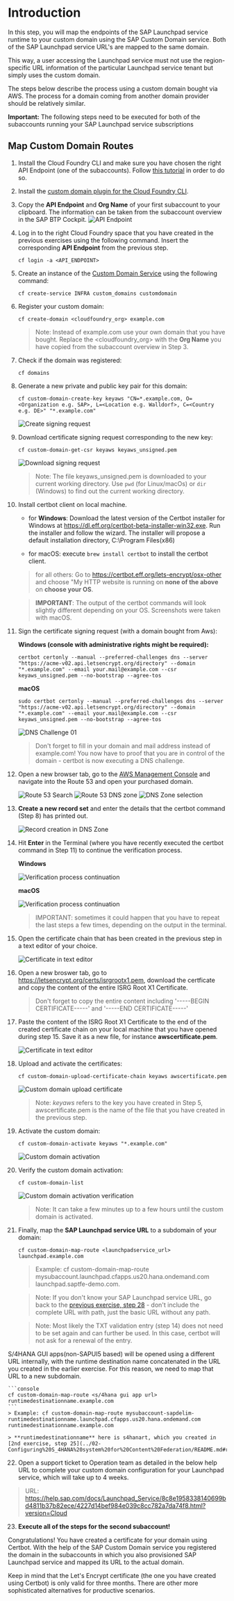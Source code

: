 # Introduction

In this step, you will map the endpoints of the SAP Launchpad service runtime to your custom domain using the SAP Custom Domain service. Both of the SAP Launchpad service URL's are mapped to the same domain. 

This way, a user accessing the Launchpad service must not use the region-specific URL information of the particular Launchpad service tenant but simply uses the custom domain. 

The steps below describe the process using a custom domain bought via AWS. The process for a domain coming from another domain provider should be relatively similar. 

**Important:** The following steps need to be executed for both of the subaccounts running your SAP Launchpad service subscriptions 

## Map Custom Domain Routes

1. Install the Cloud Foundry CLI and make sure you have chosen the right API Endpoint (one of the subaccounts). Follow [this tutorial](https://developers.sap.com/tutorials/cp-cf-download-cli.html) in order to do so. 

2. Install the [custom domain plugin for the Cloud Foundry CLI](https://help.sap.com/viewer/65de2977205c403bbc107264b8eccf4b/Cloud/en-US/9f98dd0fcf9447019f233403f4ca60c1.html). 

3. Copy the **API Endpoint** and **Org Name** of your first subaccount to your clipboard. The information can be taken from the subaccount overview in the SAP BTP Cockpit. 
    ![API Endpoint](./images/00.png)

4. Log in to the right Cloud Foundry space that you have created in the previous exercises using the following command. Insert the corresponding **API Endpoint** from the previous step. 

    ```
    cf login -a <API_ENDPOINT>
    ```

5. Create an instance of the [Custom Domain Service](https://help.sap.com/viewer/product/CUSTOM_DOMAINS/Cloud/en-US) using the following command:

    ```
    cf create-service INFRA custom_domains customdomain
    ```

6. Register your custom domain: 

    ```console
    cf create-domain <cloudfoundry_org> example.com
    ```
    > Note: Instead of example.com use your own domain that you have bought. Replace the <cloudfoundry_org> with the **Org Name** you have copied from the subaccount overview in Step 3. 

7. Check if the domain was registered: 
    ```console
    cf domains
    ```

8. Generate a new private and public key pair for this domain: 
   
    ```console
    cf custom-domain-create-key keyaws "CN=*.example.com, O=<Organization e.g. SAP>, L=<Location e.g. Walldorf>, C=<Country e.g. DE>" "*.example.com"
    ```

    ![Create signing request](./images/01.png)

9.  Download certificate signing request corresponding to the new key:

    ```console
    cf custom-domain-get-csr keyaws keyaws_unsigned.pem
    ```

    ![Download signing request](./images/02.png)

    > Note: The file keyaws_unsigned.pem is downloaded to your current working directory. Use `pwd` (for Linux/macOs) or `dir` (Windows) to find out the current working directory.

10. Install certbot client on local machine. 

    - for **Windows**: Download the latest version of the Certbot installer for Windows at https://dl.eff.org/certbot-beta-installer-win32.exe. Run the installer and follow the wizard. The installer will propose a default installation directory, C:\Program Files(x86)

    - for macOS: execute ```brew install certbot``` to install the certbot client. 
    > for all others: Go to https://certbot.eff.org/lets-encrypt/osx-other and choose "My HTTP website is running on **none of the above** on **choose your OS**. 

    > **IMPORTANT**: The output of the certbot commands will look slightly different depending on your OS. Screenshots were taken with macOS. 

11. Sign the certificate signing request (with a domain bought from Aws): 

    **Windows (console with administrative rights might be required):**
    ```console
    certbot certonly --manual --preferred-challenges dns --server "https://acme-v02.api.letsencrypt.org/directory" --domain "*.example.com" --email your.mail@example.com --csr keyaws_unsigned.pem --no-bootstrap --agree-tos
    ```
    **macOS**
    ```console
    sudo certbot certonly --manual --preferred-challenges dns --server "https://acme-v02.api.letsencrypt.org/directory" --domain "*.example.com" --email your.mail@example.com --csr keyaws_unsigned.pem --no-bootstrap --agree-tos
    ```

    ![DNS Challenge 01](./images/03.png)

    > Don't forget to fill in your domain and mail address instead of example.com! You now have to proof that you are in control of the domain - certbot is now executing a DNS challenge. 

12. Open a new browser tab, go to the [AWS Management Console](https://console.aws.amazon.com/) and navigate into the Route 53 and open your purchased domain. 

    ![Route 53 Search](./images/04.png)
    ![Route 53 DNS zone](./images/05.png)
    ![DNS Zone selection](./images/05_1.png)

13. **Create a new record set** and enter the details that the certbot command (Step 8) has printed out. 

    ![Record creation in DNS Zone](./images/06.png)

14. Hit **Enter** in the Terminal (where you have recently executed the certbot command in Step 11) to continue the verification process. 

    **Windows**

    ![Verification process continuation ](./images/07a.png)

    **macOS**
    
    ![Verification process continuation ](./images/07.png)

    > IMPORTANT: sometimes it could happen that you have to repeat the last steps a few times, depending on the output in the terminal. 

15. Open the certificate chain that has been created in the previous step in a text editor of your choice. 

    ![Certificate in text editor](./images/08.png)

16. Open a new broswer tab, go to <https://letsencrypt.org/certs/isrgrootx1.pem>, download the certficate and copy the content of the entire ISRG Root X1 Certificate. 

    > Don't forget to copy the entire content including '-----BEGIN CERTIFICATE-----' and '-----END CERTIFICATE-----'
    
17. Paste the content of the ISRG Root X1 Certificate to the end of the created certificate chain on your local machine that you have opened during step 15. Save it as a new file, for instance **awscertificate.pem**. 

    ![Certificate in text editor](./images/09.png)

18. Upload and activate the certificates: 

    ```console
    cf custom-domain-upload-certificate-chain keyaws awscertificate.pem
    ```

    ![Custom domain upload certificate](./images/10.png)

    > Note: *keyaws* refers to the key you have created in Step 5, awscertificate.pem is the name of the file that you have created in the previous step.

19. Activate the custom domain: 

    ```console
    cf custom-domain-activate keyaws "*.example.com"
    ```

    ![Custom domain activation](./images/11.png)


20. Verify the custom domain activation: 

    ```console
    cf custom-domain-list
    ```

    ![Custom domain activation verification](./images/12.png)

    > Note: It can take a few minutes up to a few hours until the custom domain is activated. 

21. <a name="endpointmapping"></a>Finally, map the **SAP Launchpad service URL**  to a subdomain of your domain: 

    ```console
    cf custom-domain-map-route <launchpadservice_url> launchpad.example.com
    ```

    > Example: cf custom-domain-map-route mysubaccount.launchpad.cfapps.us20.hana.ondemand.com launchpad.saptfe-demo.com. 

    > Note: If you don't know your SAP Launchpad service URL, go back to the [previous exercise, step 28](../03-Provisioning%20S_HANA%20Apps%20to%20Launchpad/README.md#url) - don't include the complete URL with path, just the basic URL without any path. 

    > Note: Most likely the TXT validation entry (step 14) does not need to be set again and can further be used. In this case, certbot will not ask for a renewal of the entry. 

   S/4HANA GUI apps(non-SAPUI5 based) will be opened using a different URL internally, with the runtime destination name concatenated in the URL you created in the earlier exercise. For this reason, we need to map that URL to a new subdomain.

    ```console
    cf custom-domain-map-route <s/4hana gui app url> runtimedestinationname.example.com
    ```
    > Example: cf custom-domain-map-route mysubaccount-sapdelim-runtimedestinationname.launchpad.cfapps.us20.hana.ondemand.com runtimedestinationname.example.com

    > **runtimedestinationname** here is s4hanart, which you created in [2nd exercise, step 25](../02-Configuring%20S_4HANA%20system%20for%20Content%20Federation/README.md#runtimedest)

22. Open a support ticket to Operation team as detailed in the below help URL to complete your custom domain configuration for your Launchpad service, which will take up to 4 weeks.
> URL: https://help.sap.com/docs/Launchpad_Service/8c8e1958338140699bd4811b37b82ece/4227d14bef984e039c8cc782a7da74f8.html?version=Cloud

23. **Execute all of the steps for the second subaccount!**

Congratulations! You have created a certificate for your domain using Certbot. With the help of the SAP Custom Domain service you registered the domain in the subaccounts in which you also provisioned SAP Launchpad service and mapped its URL to the actual domain.

Keep in mind that the Let's Encrypt certificate (the one you have created using Certbot) is only valid for three months. There are other more sophisticated alternatives for productive scenarios. 